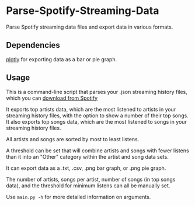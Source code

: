 # Parse-Spotify-Streaming-Data
Parse Spotify streaming data files and export data in various formats.

## Dependencies
[plotly](https://pypi.org/project/plotly/) for exporting data as a bar or pie graph.

## Usage
This is a command-line script that parses your .json streaming history files, which you can [download from Spotify](https://www.spotify.com/account/privacy/)

It exports top artists data, which are the most listened to artists in your streaming history files, with the option to show a number of their top songs. It also exports top songs data, which are the most listened to songs in your streaming history files.

All artists and songs are sorted by most to least listens.

A threshold can be set that will combine artists and songs with fewer listens than it into an "Other" category within the artist and song data sets.

It can export data as a .txt, .csv, .png bar graph, or .png pie graph.

The number of artists, songs per artist, number of songs (in top songs data), and the threshold for minimum listens can all be manually set.

Use `main.py -h` for more detailed information on arguments.
